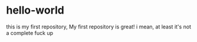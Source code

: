 # hello-world
this is my first repository, 
My first repository is great! i mean, at least it's not a complete fuck up
